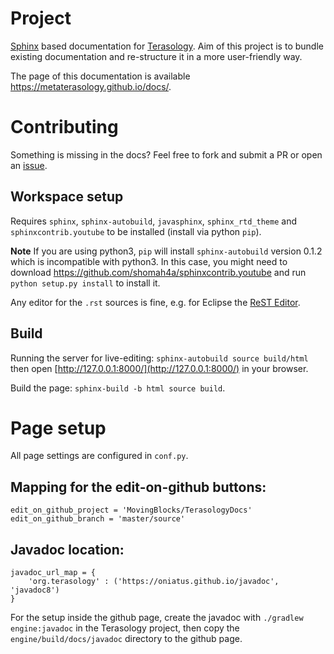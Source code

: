 # Project

[Sphinx](http://www.sphinx-doc.org) based documentation for [Terasology](https://github.com/MovingBlocks/Terasology). Aim of this project is to bundle existing documentation and re-structure it in a more user-friendly way.

The page of this documentation is available  https://metaterasology.github.io/docs/.

# Contributing

Something is missing in the docs? Feel free to fork and submit a PR or open an [issue](https://github.com/MovingBlocks/TerasologyDocs/issues).

## Workspace setup
Requires `sphinx`, `sphinx-autobuild`, `javasphinx`, `sphinx_rtd_theme` and `sphinxcontrib.youtube` to be installed (install via python `pip`).

**Note** If you are using python3, `pip` will install `sphinx-autobuild` version 0.1.2 which is incompatible with python3. In this case, you might need to download https://github.com/shomah4a/sphinxcontrib.youtube and run `python setup.py install` to install it.  

Any editor for the `.rst` sources is fine, e.g. for Eclipse the [ReST Editor](http://marketplace.eclipse.org/content/rest-editor).

## Build

Running the server for live-editing: `sphinx-autobuild source build/html` then open [http://127.0.0.1:8000/](http://127.0.0.1:8000/) in your browser.

Build the page: `sphinx-build -b html source build`.


# Page setup

All page settings are configured in `conf.py`.

## Mapping for the edit-on-github buttons:
```
edit_on_github_project = 'MovingBlocks/TerasologyDocs'
edit_on_github_branch = 'master/source'
```

## Javadoc location:
```
javadoc_url_map = {
    'org.terasology' : ('https://oniatus.github.io/javadoc', 'javadoc8')
}
```

For the setup inside the github page, create the javadoc with `./gradlew engine:javadoc` in the Terasology project, then copy the `engine/build/docs/javadoc` directory to the github page.